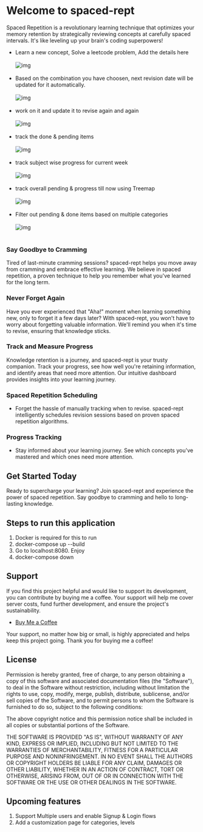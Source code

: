 # Welcome to spaced-rept

Spaced Repetition is a revolutionary learning technique that optimizes your memory retention by strategically reviewing concepts at carefully spaced intervals. It's like leveling up your brain's coding superpowers!

- Learn a new concept, Solve a leetcode problem, Add the details here 
<br><br>
![img](images/1.png)
<br><br>
- Based on the combination you have choosen, next revision date will be updated for it automatically.
<br><br>
![img](images/2.png)
<br><br>
- work on it and update it to revise again and again
<br><br>
![img](images/3.png)
<br><br>
- track the done & pending items
<br><br>
![img](images/4.png)
<br><br>
- track subject wise progress for current week
<br><br>
![img](images/5.png)
<br><br>
- track overall pending & progress till now using Treemap
<br><br>
![img](images/6.png)
<br><br>
- Filter out pending & done items based on multiple categories
<br><br>
![img](images/7.png)
<br><br>
### Say Goodbye to Cramming

Tired of last-minute cramming sessions? spaced-rept helps you move away from cramming and embrace effective learning. We believe in spaced repetition, a proven technique to help you remember what you've learned for the long term.

### Never Forget Again

Have you ever experienced that "Aha!" moment when learning something new, only to forget it a few days later? With spaced-rept, you won't have to worry about forgetting valuable information. We'll remind you when it's time to revise, ensuring that knowledge sticks.

### Track and Measure Progress

Knowledge retention is a journey, and spaced-rept is your trusty companion. Track your progress, see how well you're retaining information, and identify areas that need more attention. Our intuitive dashboard provides insights into your learning journey.

### Spaced Repetition Scheduling

- Forget the hassle of manually tracking when to revise. spaced-rept intelligently schedules revision sessions based on proven spaced repetition algorithms.


### Progress Tracking

- Stay informed about your learning journey. See which concepts you've mastered and which ones need more attention.

## Get Started Today

Ready to supercharge your learning? Join spaced-rept and experience the power of spaced repetition. Say goodbye to cramming and hello to long-lasting knowledge.

## Steps to run this application

1. Docker is required for this to run
2. docker-compose up --build
3. Go to localhost:8080. Enjoy
4. docker-compose down 

## Support

If you find this project helpful and would like to support its development, you can contribute by buying me a coffee. Your support will help me cover server costs, fund further development, and ensure the project's sustainability.

- [Buy Me a Coffee](https://www.buymeacoffee.com/msrinivas365)

Your support, no matter how big or small, is highly appreciated and helps keep this project going. Thank you for buying me a coffee!


## License
Permission is hereby granted, free of charge, to any person obtaining a copy
of this software and associated documentation files (the "Software"), to deal
in the Software without restriction, including without limitation the rights
to use, copy, modify, merge, publish, distribute, sublicense, and/or sell
copies of the Software, and to permit persons to whom the Software is
furnished to do so, subject to the following conditions:

The above copyright notice and this permission notice shall be included in all
copies or substantial portions of the Software.

THE SOFTWARE IS PROVIDED "AS IS", WITHOUT WARRANTY OF ANY KIND, EXPRESS OR
IMPLIED, INCLUDING BUT NOT LIMITED TO THE WARRANTIES OF MERCHANTABILITY,
FITNESS FOR A PARTICULAR PURPOSE AND NONINFRINGEMENT. IN NO EVENT SHALL THE
AUTHORS OR COPYRIGHT HOLDERS BE LIABLE FOR ANY CLAIM, DAMAGES OR OTHER
LIABILITY, WHETHER IN AN ACTION OF CONTRACT, TORT OR OTHERWISE, ARISING FROM,
OUT OF OR IN CONNECTION WITH THE SOFTWARE OR THE USE OR OTHER DEALINGS IN THE
SOFTWARE.


## Upcoming features
1. Support Multiple users and enable Signup & Login flows 
2. Add a customization page for categories, levels




